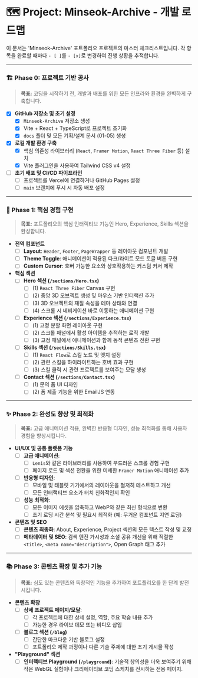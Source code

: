 # 🗺️ Project: Minseok-Archive - 개발 로드맵

이 문서는 'Minseok-Archive' 포트폴리오 프로젝트의 마스터 체크리스트입니다. 각 항목을 완료할 때마다 `- [ ]`를 `- [x]`로 변경하여 진행 상황을 추적합니다.

---

### 🏗️ Phase 0: 프로젝트 기반 공사

> **목표:** 코딩을 시작하기 전, 개발과 배포를 위한 모든 인프라와 환경을 완벽하게 구축합니다.

- [x] **GitHub 저장소 및 초기 설정**
  - [x] `Minseok-Archive` 저장소 생성
  - [x] Vite + React + TypeScript로 프로젝트 초기화
  - [x] `docs` 폴더 및 모든 기획/설계 문서 (01-05) 생성
- [x] **로컬 개발 환경 구축**
  - [x] 핵심 의존성 라이브러리 (`React`, `Framer Motion`, `React Three Fiber` 등) 설치
  - [x] Vite 플러그인을 사용하여 Tailwind CSS v4 설정
- [ ] **초기 배포 및 CI/CD 파이프라인**
  - [ ] 프로젝트를 Vercel에 연결하거나 GitHub Pages 설정
  - [ ] `main` 브랜치에 푸시 시 자동 배포 설정

---

### 🚀 Phase 1: 핵심 경험 구현

> **목표:** 포트폴리오의 핵심 인터랙티브 기능인 Hero, Experience, Skills 섹션을 완성합니다.

- **전역 컴포넌트**
  - [ ] **Layout**: `Header`, `Footer`, `PageWrapper` 등 레이아웃 컴포넌트 개발
  - [ ] **Theme Toggle**: 애니메이션이 적용된 다크/라이트 모드 토글 버튼 구현
  - [ ] **Custom Cursor**: 호버 가능한 요소와 상호작용하는 커스텀 커서 제작
- **핵심 섹션**
  - [ ] **Hero 섹션 (`/sections/Hero.tsx`)**
    - [ ] (1) `React Three Fiber` Canvas 구현
    - [ ] (2) 중앙 3D 오브젝트 생성 및 마우스 기반 인터랙션 추가
    - [ ] (3) 3D 오브젝트의 재질 속성을 테마 상태와 연결
    - [ ] (4) 스크롤 시 네비게이션 바로 이동하는 애니메이션 구현
  - [ ] **Experience 섹션 (`/sections/Experience.tsx`)**
    - [ ] (1) 고정 분할 화면 레이아웃 구현
    - [ ] (2) 스크롤 패널에서 활성 아이템을 추적하는 로직 개발
    - [ ] (3) 고정 패널에서 애니메이션과 함께 동적 콘텐츠 전환 구현
  - [ ] **Skills 섹션 (`/sections/Skills.tsx`)**
    - [ ] (1) `React Flow`로 스킬 노드 및 엣지 설정
    - [ ] (2) 관련 스킬을 하이라이트하는 호버 효과 구현
    - [ ] (3) 스킬 클릭 시 관련 프로젝트를 보여주는 모달 생성
  - [ ] **Contact 섹션 (`/sections/Contact.tsx`)**
    - [ ] (1) 문의 폼 UI 디자인
    - [ ] (2) 폼 제출 기능을 위한 EmailJS 연동

---

### ✨ Phase 2: 완성도 향상 및 최적화

> **목표:** 고급 애니메이션 적용, 완벽한 반응형 디자인, 성능 최적화를 통해 사용자 경험을 향상시킵니다.

- **UI/UX 및 공통 플랫폼 기능**
  - [ ] **고급 애니메이션**:
    - [ ] `Lenis`와 같은 라이브러리를 사용하여 부드러운 스크롤 경험 구현
    - [ ] 페이지 로드 및 섹션 전환을 위한 미세한 `Framer Motion` 애니메이션 추가
  - [ ] **반응형 디자인**:
    - [ ] 모바일 및 태블릿 기기에서의 레이아웃을 철저히 테스트하고 개선
    - [ ] 모든 인터랙티브 요소가 터치 친화적인지 확인
  - [ ] **성능 최적화**:
    - [ ] 모든 이미지 에셋을 압축하고 WebP와 같은 최신 형식으로 변환
    - [ ] 초기 로딩 시간 분석 및 필요시 최적화 (예: 무거운 컴포넌트 지연 로딩)
- **콘텐츠 및 SEO**
  - [ ] **콘텐츠 최종화**: About, Experience, Project 섹션의 모든 텍스트 작성 및 교정
  - [ ] **메타데이터 및 SEO**: 검색 엔진 가시성과 소셜 공유 개선을 위해 적절한 `<title>`, `<meta name="description">`, Open Graph 태그 추가

---

### 📚 Phase 3: 콘텐츠 확장 및 추가 기능

> **목표:** 심도 있는 콘텐츠와 독창적인 기능을 추가하여 포트폴리오를 한 단계 발전시킵니다.

- **콘텐츠 확장**
  - [ ] **상세 프로젝트 페이지/모달**:
    - [ ] 각 프로젝트에 대한 상세 설명, 역할, 주요 학습 내용 추가
    - [ ] 가능한 경우 라이브 데모 또는 비디오 삽입
  - [ ] **블로그 섹션 (`/blog`)**
    - [ ] 간단한 마크다운 기반 블로그 설정
    - [ ] 포트폴리오 제작 과정이나 다른 기술 주제에 대한 초기 게시물 작성
- **"Playground" 섹션**
  - [ ] **인터랙티브 Playground (`/playground`)**: 기술적 창의성을 더욱 보여주기 위해 작은 WebGL 실험이나 크리에이티브 코딩 스케치를 전시하는 전용 페이지.
